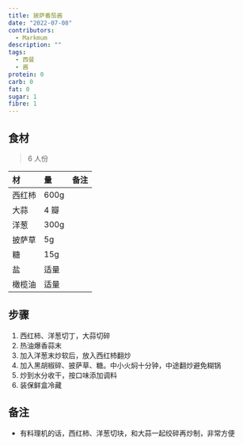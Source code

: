 ```yaml
---
title: 披萨番茄酱
date: "2022-07-08"
contributors:
  - Markmum
description: ""
tags:
  - 西餐
  - 酱
protein: 0
carb: 0
fat: 0
sugar: 1
fibre: 1
---
```


## 食材

> 6 人份

| 材     | 量   | 备注 |
| :----- | :--- | :--- |
| 西红杮 | 600g |      |
| 大蒜   | 4 瓣 |      |
| 洋葱   | 300g |      |
| 披萨草 | 5g   |      |
| 糖     | 15g  |      |
| 盐     | 适量 |      |
| 橄榄油 | 适量 |      |

## 步骤

1. 西红柿、洋葱切丁，大蒜切碎
2. 热油爆香蒜末
3. 加入洋葱末炒软后，放入西红杮翻炒
4. 加入黑胡椒碎、披萨草、糖。中小火焖十分钟，中途翻炒避免糊锅
5. 炒到水分收干，按口味添加调料
6. 装保鲜盒冷藏

## 备注

- 有料理机的话，西红柿、洋葱切块，和大蒜一起绞碎再炒制，非常方便
